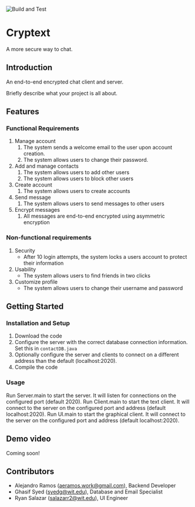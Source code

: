 ![Build and Test](https://github.com/drphamwit/swe-sample-project-github-repo/workflows/Build%20and%20Test/badge.svg)

# Cryptext
A more secure way to chat.

## Introduction

An end-to-end encrypted chat client and server.

Briefly describe what your project is all about.

## Features
### Functional Requirements
1. Manage account
    1. The system sends a welcome email to the user upon account creation.
    2. The system allows users to change their password.
2. Add and manage contacts
    1. The system allows users to add other users
    2. The system allows users to block other users
3. Create account
    1. The system allows users to create accounts
4. Send message
    1. The system allows users to send messages to other users
5. Encrypt messages
    1. All messages are end-to-end encrypted using asymmetric encryption

### Non-functional requirements
1. Security
    * After 10 login attempts, the system locks a users account to protect their information
2. Usability
    * The system allows users to find friends in two clicks
3. Customize profile
    * The system allows users to change their username and password

## Getting Started
### Installation and Setup
1. Download the code
2. Configure the server with the correct database connection information. Set this in `contactDB.java`
3. Optionally configure the server and clients to connect on a different address than the default (localhost:2020).
4. Compile the code

### Usage
Run Server.main to start the server. It will listen for connections on the configured port (default 2020).
Run Client.main to start the text client. It will connect to the server on the configured port and address (default localhost:2020).
Run UI.main to start the graphical client. It will connect to the server on the configured port and address (default localhost:2020).

## Demo video
Coming soon!

## Contributors

* Alejandro Ramos (aeramos.work@gmail.com), Backend Developer
* Ghasif Syed (syedg@wit.edu), Database and Email Specialist
* Ryan Salazar (salazarr2@wit.edu), UI Engineer
